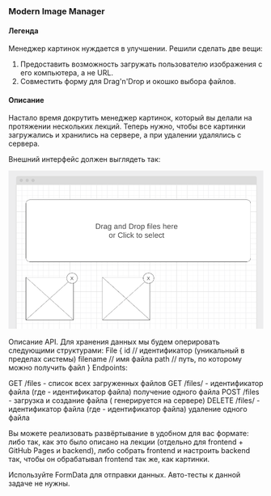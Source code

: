 ### Modern Image Manager

#### Легенда

Менеджер картинок нуждается в улучшении. Решили сделать две вещи:
1. Предоставить возможность загружать пользователю изображения с его компьютера, а не URL.
2. Совместить форму для Drag'n'Drop и окошко выбора файлов.

#### Описание

Настало время докрутить менеджер картинок, который вы делали на протяжении нескольких лекций. Теперь нужно, чтобы все картинки загружались и хранились на сервере, а при удалении удалялись с сервера.

Внешний интерфейс должен выглядеть так:

![](./src/img/image.png)

Описание API. Для хранения данных мы будем оперировать следующими структурами:
File {
    id // идентификатор (уникальный в пределах системы)
    filename // имя файла
    path // путь, по которому можно получить файл
}
Endpoints:

GET    /files - список всех загруженных файлов
GET    /files/<id> - идентификатор файла (где <id> - идентификатор файла) получение одного файла
POST   /files - загрузка и создание файла (<id> генерируется на сервере)
DELETE /files/<id> - идентификатор файла (где <id> - идентификатор файла) удаление одного файла


Вы можете реализовать развёртывание в удобном для вас формате: либо так, как это было описано на лекции (отдельно для frontend + GitHub Pages и backend), либо собрать frontend и настроить backend так, чтобы он обрабатывал frontend так же, как картинки.

Используйте FormData для отправки данных. Авто-тесты к данной задаче не нужны.



